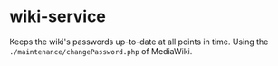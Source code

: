 # wiki-service

Keeps the wiki's passwords up-to-date at all points in time. Using the `./maintenance/changePassword.php` of MediaWiki.